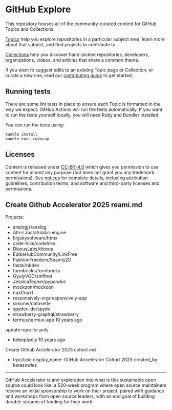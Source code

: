 # GitHub Explore

This repository houses all of the community-curated content for GitHub Topics and Collections.

[Topics](https://help.github.com/articles/about-topics/) help you explore repositories in a particular subject area, learn more about that subject, and find projects to contribute to.

[Collections](https://github.com/collections) help you discover hand-picked repositories, developers, organizations, videos, and articles that share a common theme.

If you want to suggest edits to an existing Topic page or Collection, or curate a new one, read our [contributing guide](CONTRIBUTING.md) to get started.

## Running tests

There are some lint tests in place to ensure each Topic is formatted in the way we expect. GitHub
Actions will run the tests automatically. If you want to run the tests yourself locally, you will
need Ruby and Bundler installed.

You can run the tests using:

```skip
bundle install
bundle exec rubocop
```

## Licenses

Content is released under [CC-BY-4.0](https://creativecommons.org/licenses/by/4.0/) which gives you permission to use content for almost any purpose (but does not grant you any trademark permissions). See [notices](notices.md) for complete details, including attribution guidelines, contribution terms, and software and third-party licenses and permissions.


Create Github Accelerator 2025 reami.md
---
Projects:
 - analogjs/analog
 - Atri-Labs/atrilabs-engine
 - bigskysoftware/htmx
 - code-hike/codehike
 - DioxusLabs/dioxus
 - EddieHubCommunity/LinkFree
 - FashionFreedom/Seamly2D
 - fastai/nbdev
 - formbricks/formbricks
 - GyulyVGC/sniffnet
 - JessicaTegner/pypandoc
 - mockoon/mockoon
 - nuxt/nuxt
 - responsively-org/responsively-app
 - simonw/datasette
 - spyder-ide/spyde
 - strawberry-graphql/strawberry
 - termux/termux-app
10 years ago

update repo for poly
 - bebop/poly
10 years ago

Create Github Accelerator 2023 cohort.md
 - trpc/trpc
display_name: GitHub Accelerator Cohort 2023
created_by: karasowles
---
GitHub Accelerator is and exploration into what is this sustainable open source could look like: a 520-week program where open source maintainers receive an initial sponsorship to work on their project, paired with guidance and workshops from open source leaders, with an end goal of building durable streams of funding for their work. 
 
